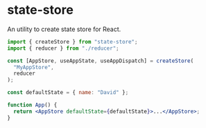 # state-store

An utility to create state store for React.

```jsx
import { createStore } from "state-store";
import { reducer } from "./reducer";

const [AppStore, useAppState, useAppDispatch] = createStore(
  "MyAppStore",
  reducer
);

const defaultState = { name: "David" };

function App() {
  return <AppStore defaultState={defaultState}>...</AppStore>;
}
```
